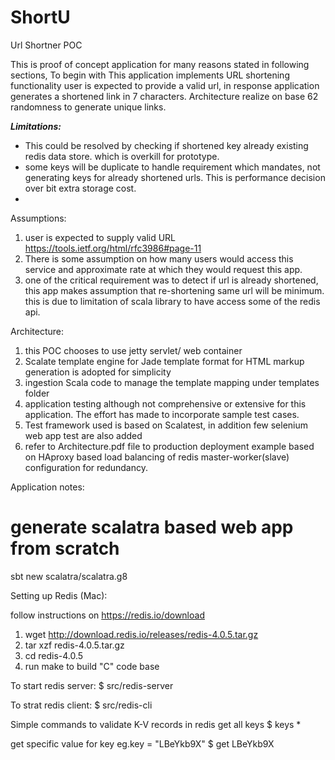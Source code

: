 # ShortU
Url Shortner POC

This is proof of concept application for many reasons stated in following sections, To begin with
This application implements URL shortening functionality user is expected to provide a valid url, 
in response application generates a shortened link in 7 characters. Architecture realize on base 62
randomness to generate unique links. 

***Limitations:***
- This could be resolved by checking if shortened key already existing redis data store. which is overkill
for prototype.
- some keys will be duplicate to handle requirement which mandates, not generating keys for already shortened urls. This is performance decision over bit extra storage cost.
- 


Assumptions:

  1. user is expected to supply valid URL https://tools.ietf.org/html/rfc3986#page-11
  2. There is some assumption on how many users would access this service and approximate 
     rate at which they would request this app.
  3. one of the critical requirement was to detect if url is already shortened, this app makes
     assumption that re-shortening same url will be minimum. this is due to limitation of scala
     library to have access some of the redis api.

Architecture:

  1. this POC chooses to use jetty servlet/ web container 
  2. Scalate template engine for Jade template format for HTML markup generation is adopted for simplicity
  3. ingestion Scala code to manage the template mapping under templates folder  
  4. application testing although not comprehensive or extensive for this application. The effort has made to incorporate sample test cases.
  5. Test framework used is based on Scalatest, in addition few selenium web app test are also added
  6. refer to Architecture.pdf file to production deployment example based on HAproxy based load balancing of
  redis master-worker(slave) configuration for redundancy.
  
Application notes:

# generate scalatra based web app from scratch
sbt new scalatra/scalatra.g8


Setting up Redis (Mac):

follow instructions on https://redis.io/download
1. wget http://download.redis.io/releases/redis-4.0.5.tar.gz
2. tar xzf redis-4.0.5.tar.gz 
3. cd redis-4.0.5
4. run make to build "C" code base

To start redis server:
$ src/redis-server

To strat redis client:
$ src/redis-cli

Simple commands to validate K-V records in redis
get all keys
$ keys *

get specific value for key eg.key = "LBeYkb9X"
$ get LBeYkb9X  

